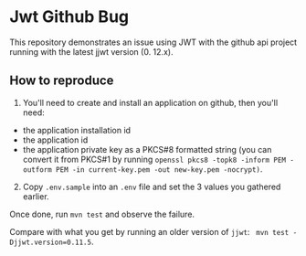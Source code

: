 # Jwt Github Bug

This repository demonstrates an issue using JWT with the github api project running with the latest jjwt version (0.
12.x).

## How to reproduce

1. You'll need to create and install an application on github, then you'll need:
* the application installation id
* the application id
* the application private key as a PKCS#8 formatted string (you can convert it from PKCS#1 by running 
`openssl pkcs8 -topk8 -inform PEM -outform PEM -in current-key.pem -out new-key.pem -nocrypt)`.

2. Copy `.env.sample` into an `.env` file and set the 3 values you gathered earlier.

Once done, run `mvn test` and observe the failure.

Compare with what you get by running an older version of `jjwt`: ` mvn test -Djjwt.version=0.11.5`.
